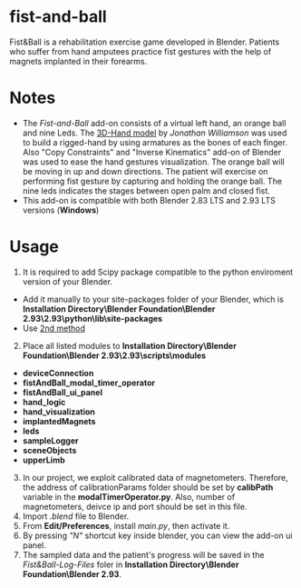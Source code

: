 # fist-and-ball
Fist&amp;Ball is a rehabilitation exercise game developed in Blender. Patients who suffer from hand amputees practice fist gestures with the help of magnets implanted in their forearms.
# Notes
- The *Fist-and-Ball* add-on consists of a virtual left hand, an orange ball and nine Leds. The [3D-Hand model](https://blendswap.com/blend/22357) by *Jonathan Williamson* was used to build a rigged-hand by using armatures as the bones of each finger. Also "Copy Constraints" and "Inverse Kinematics" add-on of Blender was used to ease the hand gestures visualization. The orange ball will be moving in up and down directions. The patient will exercise on performing fist gesture by capturing and holding the orange ball. The nine leds indicates the stages between open palm and closed fist.
- This add-on is compatible with both Blender 2.83 LTS and 2.93 LTS versions (**Windows**)
# Usage
1. It is required to add Scipy package compatible to the python enviroment version of your Blender.
  - Add it manually to your site-packages folder of your Blender, which is **Installation Directory\Blender Foundation\Blender 2.93\2.93\python\lib\site-packages**
  - Use [2nd method](https://stackoverflow.com/questions/11161901/how-to-install-python-modules-in-blender) 
2. Place all listed modules to  **Installation Directory\Blender Foundation\Blender 2.93\2.93\scripts\modules**
  - **deviceConnection** 
  - **fistAndBall_modal_timer_operator**
  - **fistAndBall_ui_panel**
  - **hand_logic**
  - **hand_visualization**
  - **implantedMagnets**
  - **leds**
  - **sampleLogger**
  - **sceneObjects**
  - **upperLimb**
3. In our project, we exploit calibrated data of magnetometers. Therefore, the address of calibrationParams folder should be set by **calibPath** variable in the **modalTimerOperator.py**. Also, number of magnetometers, deivce ip and port should be set in this file.
4. Import *.blend* file to Blender.
5. From **Edit/Preferences**, install *main.py*, then activate it.
6. By pressing *"N"* shortcut key inside blender, you can view the add-on ui panel.
7. The sampled data and the patient's progress will be saved in the *Fist&Ball-Log-Files* foler in **Installation Directory\Blender Foundation\Blender 2.93**.
